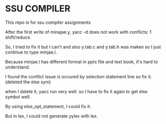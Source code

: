 # SSU COMPILER

This repo is for ssu compiler assignments

After the first write of minajae.y, yacc -d does not work with conflicts: 1 shift/reduce.

So, I tried to fix it but I can't and also y.tab.c and y.tab.h was maken so I just continue to type minjae.l.

Because minjae.l has different format in pptx file and text book, it's hard to understand.

I found the confilct issue is occured by selection statement line so fix it. (deleted the else sym)

when I delete it, yacc run very well. so I have to fix it again to get else symbol well.

By using else_opt_statement, I could fix it.

But in lex, I could not generate yylex with lex.

